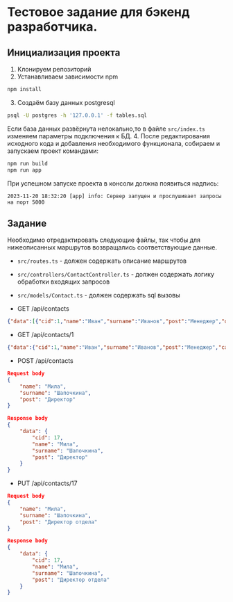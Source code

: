 # Тестовое задание для бэкенд разработчика.


## Инициализация проекта
1. Клонируем репозиторий 
2. Устанавливаем зависимости npm
```sh
npm install
```
3. Создаём базу данных postgresql
```sh
psql -U postgres -h '127.0.0.1' -f tables.sql
```
Если база данных развёрнута нелокально,то в файле `src/index.ts` изменяем параметры подключения к БД.
4. После редактирования исходного кода и добавления необходимого функционала, собираем и запускаем проект командами:
```sh
npm run build
npm run app
```
При успешном запуске проекта в консоли должна появиться надпись:
```
2023-11-20 18:32:20 [app] info: Сервер запущен и прослушивает запросы на порт 5000 
```


## Задание
Необходимо отредактировать следующие файлы, так чтобы для нижеописанных маршрутов возвращались соответствующие данные.
- `src/routes.ts` - должен содержать описание маршрутов
- `src/controllers/ContactController.ts` - должен содержать логику обработки входящих запросов
- `src/models/Contact.ts` - должен содержать sql вызовы


- GET /api/contacts
```json
{"data":[{"cid":1,"name":"Иван","surname":"Иванов","post":"Менеджер","outgoing_calls_count":"3","incoming_calls_count":"3"},{"cid":2,"name":"Екатерина","surname":"Смирнова","post":"Ассистент","outgoing_calls_count":"1","incoming_calls_count":"3"},{"cid":3,"name":"Дмитрий","surname":"Петров","post":"Инженер","outgoing_calls_count":"2","incoming_calls_count":"2"},{"cid":4,"name":"Анастасия","surname":"Сидорова","post":"Аналитик","outgoing_calls_count":"3","incoming_calls_count":"1"},{"cid":5,"name":"Алексей","surname":"Волков","post":"Начальник","outgoing_calls_count":"1","incoming_calls_count":"3"},{"cid":6,"name":"Виктория","surname":"Лебедева","post":"Координатор","outgoing_calls_count":"2","incoming_calls_count":"0"},{"cid":7,"name":"Даниил","surname":"Ткачев","post":"Разработчик","outgoing_calls_count":"3","incoming_calls_count":"4"},{"cid":8,"name":"Елена","surname":"Соколова","post":"Дизайнер","outgoing_calls_count":"2","incoming_calls_count":"3"},{"cid":9,"name":"Сергей","surname":"Ковалев","post":"Бухгалтер","outgoing_calls_count":"1","incoming_calls_count":"0"},{"cid":10,"name":"Мария","surname":"Андреева","post":"Секретарь","outgoing_calls_count":"2","incoming_calls_count":"1"}]}
```
- GET /api/contacts/1
```json
{"data":{"cid":1,"name":"Иван","surname":"Иванов","post":"Менеджер","calls":[{"type":"outgoing","status":"ок","duration":3,"partyName":"Даниил Ткачев"},{"type":"incoming","status":"ок","duration":32,"partyName":"Алексей Волков"},{"type":"outgoing","status":"ок","duration":38,"partyName":"Алексей Волков"},{"type":"outgoing","status":"ок","duration":52,"partyName":"Елена Соколова"},{"type":"incoming","status":"ок","duration":64,"partyName":"Анастасия Сидорова"},{"type":"incoming","status":"ок","duration":77,"partyName":"Елена Соколова"}]}}
```

- POST /api/contacts
```json
Request body
{
    "name": "Мила",
    "surname": "Шапочкина",
    "post": "Директор"
}

Response body
{
    "data": {
        "cid": 17,
        "name": "Мила",
        "surname": "Шапочкина",
        "post": "Директор"
    }
}
```

- PUT /api/contacts/17
```json
Request body
{
    "name": "Мила",
    "surname": "Шапочкина",
    "post": "Директор отдела"
}

Response body
{
    "data": {
        "cid": 17,
        "name": "Мила",
        "surname": "Шапочкина",
        "post": "Директор отдела"
    }
}
```


